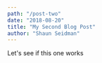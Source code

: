 ```yaml
---
path: "/post-two"
date: "2018-08-20"
title: "My Second Blog Post"
author: "Shaun Seidman"
---
```


Let's see if this one works
